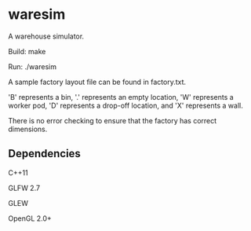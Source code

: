 waresim
=======

A warehouse simulator.


Build: make

Run: ./waresim

A sample factory layout file can be found in factory.txt.

'B' represents a bin, '.' represents an empty location, 'W' represents a worker pod, 'D' represents a drop-off location, and 'X' represents a wall.

There is no error checking to ensure that the factory has correct dimensions.

Dependencies
-------

C++11

GLFW 2.7

GLEW

OpenGL 2.0+



